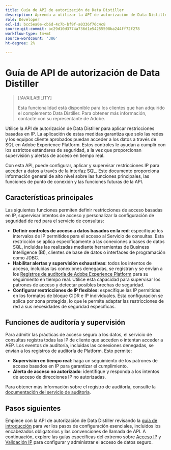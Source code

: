 ```yaml
---
title: Guía de API de autorización de Data Distiller
description: Aprenda a utilizar la API de autorización de Data Distiller para aplicar restricciones IP basadas en la red para conexiones seguras a través de SQL. Utilice esta API para mejorar el control de acceso a los datos de Adobe Experience Platform.
role: Developer
exl-id: bcc5ea0e-cb6d-4c7b-bf9f-a0336f76c4c8
source-git-commit: ac29d10d3774a736d1e54255508ba244ff72f278
workflow-type: tm+mt
source-wordcount: '386'
ht-degree: 2%

---
```


# Guía de API de autorización de Data Distiller

>[!AVAILABILITY]
>
>Esta funcionalidad está disponible para los clientes que han adquirido el complemento Data Distiller. Para obtener más información, contacte con su representante de Adobe.

Utilice la API de autorización de Data Distiller para aplicar restricciones basadas en IP. La aplicación de estas medidas garantiza que solo las redes y los equipos cliente aprobados puedan acceder a los datos a través de SQL en Adobe Experience Platform. Estos controles le ayudan a cumplir con los estrictos estándares de seguridad, a la vez que proporcionan supervisión y alertas de acceso en tiempo real.

Con esta API, puede configurar, aplicar y supervisar restricciones IP para acceder a datos a través de la interfaz SQL. Este documento proporciona información general de alto nivel sobre las funciones principales, las funciones de punto de conexión y las funciones futuras de la API.

## Características principales

Las siguientes funciones permiten definir restricciones de acceso basadas en IP, supervisar intentos de acceso y personalizar la configuración de seguridad de red para el servicio de consultas:

- **Definir controles de acceso a datos basados en la red**: especifique los intervalos de IP permitidos para el acceso al Servicio de consultas. Esta restricción se aplica específicamente a las conexiones a bases de datos SQL, incluidas las realizadas mediante herramientas de Business Intelligence (BI), clientes de base de datos o interfaces de programación como JDBC.
- **Habilitar alertas y supervisión exhaustivas**: todos los intentos de acceso, incluidas las conexiones denegadas, se registran y se envían a los [Registros de auditoría de Adobe Experience Platform](../../landing/governance-privacy-security/audit-logs/overview.md) para su seguimiento en tiempo real. Utilice esta capacidad para supervisar los patrones de acceso y detectar posibles brechas de seguridad.
- **Configurar restricciones de IP flexibles**: especifique las IP permitidas en los formatos de bloque CIDR e IP individuales. Esta configuración se aplica por zona protegida, lo que le permite adaptar las restricciones de red a sus necesidades de seguridad específicas.

## Funciones de auditoría y supervisión

Para admitir las prácticas de acceso seguro a los datos, el servicio de consultas registra todas las IP de cliente que acceden o intentan acceder a AEP. Los eventos de auditoría, incluidas las conexiones denegadas, se envían a los registros de auditoría de Platform. Esto permite:

- **Supervisión en tiempo real**: haga un seguimiento de los patrones de acceso basados en IP para garantizar el cumplimiento.
- **Alerta de acceso no autorizado**: identifique y responda a los intentos de acceso de direcciones IP no autorizadas.

Para obtener más información sobre el registro de auditoría, consulte la [documentación del servicio de auditoría](https://experienceleague.adobe.com/docs/experience-platform/audit/audit-overview.html).

## Pasos siguientes

Empiece con la API de autorización de Data Distiller revisando la [guía de introducción](./getting-started.md) para ver los pasos de configuración esenciales, incluidos los encabezados obligatorios y las convenciones de llamada de API. A continuación, explore las guías específicas del extremo sobre [Acceso IP](./ip-access.md) y [Validación IP](./validate.md) para configurar y administrar el acceso de datos seguro.
